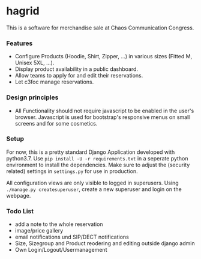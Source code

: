 
# hagrid

This is a software for merchandise sale at Chaos Communication Congress.

### Features

* Configure Products (Hoodie, Shirt, Zipper, ...) in various sizes (Fitted M, Unisex 5XL, ...).
* Display product availability in a public dashboard.
* Allow teams to apply for and edit their reservations.
* Let c3foc manage reservations.

### Design principles

* All Functionality should not require javascript to be enabled in the user's browser. Javascript is used for bootstrap's responsive menus on small screens and for some cosmetics.

### Setup

For now, this is a pretty standard Django Application developed with python3.7. Use `pip install -U -r requirements.txt` in a seperate python environment to install the dependencies. Make sure to adjust the (security related) settings in `settings.py` for use in production.

All configuration views are only visible to logged in superusers. Using `./manage.py createsuperuser`, create a new superuser and login on the webpage.

### Todo List

* add a note to the whole reservation
* image/price gallery
* email notifications und SIP/DECT notifications
* Size, Sizegroup and Product reodering and editing outside django admin
* Own Login/Logout/Usermanagement
